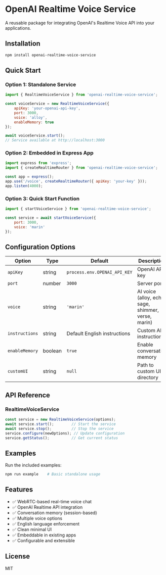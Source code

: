 # OpenAI Realtime Voice Service

A reusable package for integrating OpenAI's Realtime Voice API into your applications.

## Installation

```bash
npm install openai-realtime-voice-service
```

## Quick Start

### Option 1: Standalone Service

```javascript
import { RealtimeVoiceService } from 'openai-realtime-voice-service';

const voiceService = new RealtimeVoiceService({
    apiKey: 'your-openai-api-key',
    port: 3000,
    voice: 'alloy',
    enableMemory: true
});

await voiceService.start();
// Service available at http://localhost:3000
```

### Option 2: Embedded in Express App

```javascript
import express from 'express';
import { createRealtimeRouter } from 'openai-realtime-voice-service';

const app = express();
app.use('/voice', createRealtimeRouter({ apiKey: 'your-key' }));
app.listen(4000);
```

### Option 3: Quick Start Function

```javascript
import { startVoiceService } from 'openai-realtime-voice-service';

const service = await startVoiceService({
    port: 3000,
    voice: 'marin'
});
```

## Configuration Options

| Option | Type | Default | Description |
|--------|------|---------|-------------|
| `apiKey` | string | `process.env.OPENAI_API_KEY` | OpenAI API key |
| `port` | number | `3000` | Server port |
| `voice` | string | `'marin'` | AI voice (alloy, echo, sage, shimmer, verse, marin) |
| `instructions` | string | Default English instructions | Custom AI instructions |
| `enableMemory` | boolean | `true` | Enable conversation memory |
| `customUI` | string | `null` | Path to custom UI directory |

## API Reference

### RealtimeVoiceService

```javascript
const service = new RealtimeVoiceService(options);
await service.start();        // Start the service
await service.stop();         // Stop the service
service.configure(newOptions); // Update configuration
service.getStatus();          // Get current status
```

## Examples

Run the included examples:

```bash
npm run example    # Basic standalone usage
```

## Features

- ✅ WebRTC-based real-time voice chat
- ✅ OpenAI Realtime API integration
- ✅ Conversation memory (session-based)
- ✅ Multiple voice options
- ✅ English language enforcement
- ✅ Clean minimal UI
- ✅ Embeddable in existing apps
- ✅ Configurable and extensible

## License

MIT
